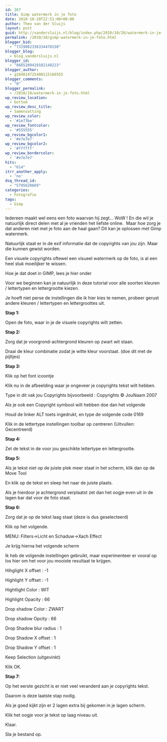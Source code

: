 ```yaml
---
id: 267
title: Gimp watermerk in je foto
date: 2010-10-20T22:51:00+00:00
author: Theo van der Sluijs
layout: post
guid: http://vandersluijs.nl/blog/index.php/2010/10/20/watermerk-in-je-foto/
permalink: /2010/10/gimp-watermerk-in-je-foto.html
blogger_bid:
  - "7319082336334478150"
blogger_blog:
  - blog.vandersluijs.nl
blogger_id:
  - "8665209419182148223"
blogger_author:
  - g104814725400115166555
blogger_comments:
  - "0"
blogger_permalink:
  - /2010/10/watermerk-in-je-foto.html
wp_review_location:
  - bottom
wp_review_desc_title:
  - Samenvatting
wp_review_color:
  - '#1e73be'
wp_review_fontcolor:
  - '#555555'
wp_review_bgcolor1:
  - '#e7e7e7'
wp_review_bgcolor2:
  - '#ffffff'
wp_review_bordercolor:
  - '#e7e7e7'
hits:
  - "614"
itrr_another_apply:
  - 'no'
dsq_thread_id:
  - "5795620669"
categories:
  - Fotografie
tags:
  - Gimp
---
```

Iedereen maakt wel eens een foto waarvan hij zegt… WoW ! En die wil je natuurlijk direct delen met al je vrienden het liefste online.  Maar hoe zorg je dat anderen niet met je foto aan de haal gaan? Dit kan je oplossen met Gimp watermerk.

Natuurlijk staat er in de exif informatie dat de copyrights van jou zijn. Maar die kunnen gewist worden.

Een visuele copyrights oftewel een visueel watermerk op de foto, is al een heel stuk moeilijker te wissen. <!--more-->


  
Hoe je dat doet in GIMP, lees je hier onder

Voor we beginnen kan je natuurlijk in deze tutorial voor alle soorten kleuren / lettertypen en lettergrootte kiezen.

Je hoeft niet perse de instellingen die ik hier kies te nemen, probeer gerust andere kleuren / lettertypen en lettergroottes uit.

**Stap 1:**

Open de foto, waar in je de visuele copyrights wilt zetten.

**Stap 2:**

Zorg dat je voorgrond-achtergrond kleuren op zwart wit staan.

Draai de kleur combinatie zodat je witte kleur voorstaat. (doe dit met de pijltjes)

**Stap 3:**

Klik op het font icoontje

Klik nu in de afbeelding waar je ongeveer je copyrights tekst wilt hebben.

Type in dit vak jou Copyrights bijvoorbeeld : Copyrights © JouNaam 2007

Als je ook een Copyright symbool wilt hebben doe dan het volgende

Houd de linker ALT toets ingedrukt, en type de volgende code 0169

Klik in de lettertype instellingen toolbar op centreren (Uitvullen: Gecentreerd)

**Stap 4:**

Zet de tekst in de voor jou geschikte lettertype en lettergrootte.

**Stap 5:**

Als je tekst niet op de juiste plek meer staat in het scherm, klik dan op de Move Tool

En klik op de tekst en sleep het naar de juiste plaats.

Als je hierdoor je achtergrond verplaatst zet dan het oogje even uit in de lagen bar dat voor de foto staat.

**Stap 6:**

Zorg dat je op de tekst laag staat (deze is dus geselecteerd)

Klik op het volgende.

MENU: Filters->Licht en Schaduw->Xach Effect

Je krijg hierna het volgende scherm

Ik heb de volgende instellingen gebruikt, maar experimenteer er vooral op los hier om het voor jou mooiste resultaat te krijgen.

Hihglight X offset : -1

Highlight Y offset : -1

Hightlight Color : WIT

Highlight Opacity : 66

Drop shadow Color : ZWART

Drop shadow Opcity : 66

Drop Shadow blur radius : 1

Drop Shadow X offset : 1

Drop Shadow Y offset : 1

Keep Selection (uitgevinkt)

Klik OK.

**Stap 7:**

Op het eerste gezicht is er niet veel veranderd aan je copyrights tekst.

Daarom is deze laatste stap nodig.

Als je goed kijkt zijn er 2 lagen extra bij gekomen in je lagen scherm.

Klik het oogje voor je tekst op laag niveau uit.

Klaar.

Sla je bestand op.
